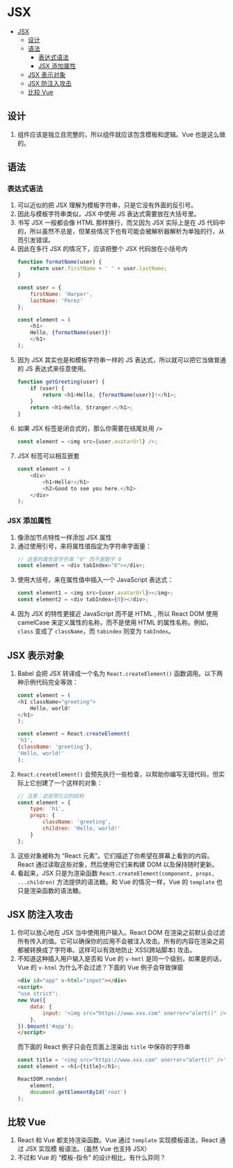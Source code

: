 # JSX


<!-- TOC -->

- [JSX](#jsx)
    - [设计](#设计)
    - [语法](#语法)
        - [表达式语法](#表达式语法)
        - [JSX 添加属性](#jsx-添加属性)
    - [JSX 表示对象](#jsx-表示对象)
    - [JSX 防注入攻击](#jsx-防注入攻击)
    - [比较 Vue](#比较-vue)

<!-- /TOC -->


## 设计
1. 组件应该是独立且完整的，所以组件就应该包含模板和逻辑。Vue 也是这么做的。


## 语法
### 表达式语法
1. 可以近似的把 JSX 理解为模板字符串，只是它没有外面的反引号。
2. 因此与模板字符串类似，JSX 中使用 JS 表达式需要放在大括号里。
3. 书写 JSX 一般都会像 HTML 那样换行，而又因为 JSX 实际上是在 JS 代码中的，所以虽然不总是，但某些情况下也有可能会被解析器解析为单独的行，从而引发错误。
4. 因此在多行 JSX 的情况下，应该把整个 JSX 代码放在小括号内
    ```js
    function formatName(user) {
        return user.firstName + ' ' + user.lastName;
    }

    const user = {
        firstName: 'Harper',
        lastName: 'Perez'
    };

    const element = (
        <h1>
        Hello, {formatName(user)}!
        </h1>
    );
    ```
5. 因为 JSX 其实也是和模板字符串一样的 JS 表达式，所以就可以把它当做普通的 JS 表达式来任意使用。
    ```js
    function getGreeting(user) {
        if (user) {
            return <h1>Hello, {formatName(user)}!</h1>;
        }
        return <h1>Hello, Stranger.</h1>;
    }
    ```
6. 如果 JSX 标签是闭合式的，那么你需要在结尾处用 `/>`
    ```js
    const element = <img src={user.avatarUrl} />;
    ```
7. JSX 标签可以相互嵌套
    ```js
    const element = (
        <div>
            <h1>Hello!</h1>
            <h2>Good to see you here.</h2>
        </div>
    );
    ```

### JSX 添加属性
1. 像添加节点特性一样添加 JSX 属性
2. 通过使用引号，来将属性值指定为字符串字面量：
    ```js
    // 这里的属性是字符串 "0" 而不是数字 0
    const element = <div tabIndex="0"></div>;
    ```
3. 使用大括号，来在属性值中插入一个 JavaScript 表达式：
    ```js
    const element1 = <img src={user.avatarUrl}></img>;
    const element2 = <div tabIndex={0}></div>;
    ```
4. 因为 JSX 的特性更接近 JavaScript 而不是 HTML , 所以 React DOM 使用 camelCase 来定义属性的名称，而不是使用 HTML 的属性名称。例如，`class` 变成了 `className`，而 `tabindex` 则变为 `tabIndex`。


## JSX 表示对象
1. Babel 会把 JSX 转译成一个名为 `React.createElement()` 函数调用。以下两种示例代码完全等效：
    ```js
    const element = (
    <h1 className="greeting">
        Hello, world!
    </h1>
    );
    ```
    ```js
    const element = React.createElement(
    'h1',
    {className: 'greeting'},
    'Hello, world!'
    );
    ```
2. `React.createElement()` 会预先执行一些检查，以帮助你编写无错代码，但实际上它创建了一个这样的对象：
    ```js
    // 注意：这是简化过的结构
    const element = {
        type: 'h1',
        props: {
            className: 'greeting',
            children: 'Hello, world!'
        }
    };
    ```
3. 这些对象被称为 “React 元素”。它们描述了你希望在屏幕上看到的内容。React 通过读取这些对象，然后使用它们来构建 DOM 以及保持随时更新。
4. 看起来，JSX 只是为渲染函数 `React.createElement(component, props, ...children)` 方法提供的语法糖。和 Vue 的情况一样，Vue 的 `template` 也只是渲染函数的语法糖。


## JSX 防注入攻击
1. 你可以放心地在 JSX 当中使用用户输入。React DOM 在渲染之前默认会过滤所有传入的值。它可以确保你的应用不会被注入攻击。所有的内容在渲染之前都被转换成了字符串。这样可以有效地防止 XSS(跨站脚本) 攻击。
2. 不知道这种插入用户输入是否和 Vue 的 `v-hmtl` 是同一个级别，如果是的话，Vue 的 `v-html` 为什么不会过滤？下面的 Vue 例子会导致弹窗
    ```html
    <div id="app" v-html="input"></div>
    <script>
    "use strict";
    new Vue({
        data: {
            input: '<img src="https://www.xxx.com" onerror="alert()" />',
        },
    }).$mount('#app');
    </script>
    ```
    而下面的 React 例子只会在页面上渲染出 `title` 中保存的字符串
    ```js
    const title = '<img src="https://www.xxx.com" onerror="alert()" />';
    const element = <h1>{title}</h1>;

    ReactDOM.render(
        element,
        document.getElementById('root')
    );
    ```


## 比较 Vue
1. React 和 Vue 都支持渲染函数。Vue 通过 `template` 实现模板语法，React 通过 JSX 实现模
板语法。（虽然 Vue 也支持 JSX）
2. 不过和 Vue 的 “模板-指令” 的设计相比，有什么异同？